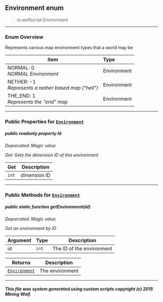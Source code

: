 ## Environment __enum__

>io.wolfscript.Environment

---

### Enum Overview

Represents various map environment types that a world may be

Item | Type   
--- | :--- 
NORMAL: 0<br> _NORMAL Environment_ | Environment
NETHER: -1<br> _Represents a nether based map ("hell")_ | Environment
THE_END: 1<br> _Represents the "end" map_ | Environment



---


### Public Properties for [`Environment`](Environment.md)

##### <a id='id'></a>public  readonly property __Id__
_Deprecated: Magic value_

_Get: Gets the dimension ID of this environment_

Get | Description
--- | --- 
`int` | dimension ID



---

### Public Methods for [`Environment`](Environment.md)

##### <a id='getenvironment'></a>public static function __getEnvironment__(id)
_Deprecated: Magic value_

_Get an environment by ID_

Argument | Type | Description  
--- | --- | --- 
id | `int` | The ID of the environment

Returns | Description
--- | --- 
[`Environment`](Environment.md) | The environment


---


##### This file was system generated using custom scripts copyright (c) 2015 Mining Wolf.
	

